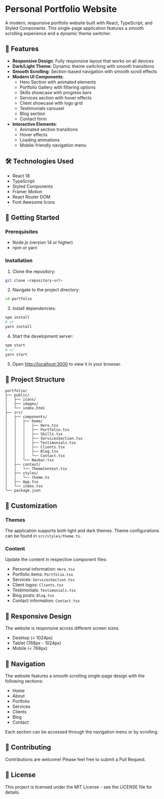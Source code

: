 # Personal Portfolio Website

A modern, responsive portfolio website built with React, TypeScript, and Styled Components. This single-page application features a smooth scrolling experience and a dynamic theme switcher.

## 🌟 Features

- **Responsive Design**: Fully responsive layout that works on all devices
- **Dark/Light Theme**: Dynamic theme switching with smooth transitions
- **Smooth Scrolling**: Section-based navigation with smooth scroll effects
- **Modern UI Components**:
  - Hero Section with animated elements
  - Portfolio Gallery with filtering options
  - Skills showcase with progress bars
  - Services section with hover effects
  - Client showcase with logo grid
  - Testimonials carousel
  - Blog section
  - Contact form
- **Interactive Elements**:
  - Animated section transitions
  - Hover effects
  - Loading animations
  - Mobile-friendly navigation menu

## 🛠️ Technologies Used

- React 18
- TypeScript
- Styled Components
- Framer Motion
- React Router DOM
- Font Awesome Icons

## 🚀 Getting Started

### Prerequisites

- Node.js (version 14 or higher)
- npm or yarn

### Installation

1. Clone the repository:
```bash
git clone <repository-url>
```

2. Navigate to the project directory:
```bash
cd portfolio
```

3. Install dependencies:
```bash
npm install
# or
yarn install
```

4. Start the development server:
```bash
npm start
# or
yarn start
```

5. Open [http://localhost:3000](http://localhost:3000) to view it in your browser.

## 📁 Project Structure

```
portfolio/
├── public/
│   ├── icons/
│   ├── images/
│   └── index.html
├── src/
│   ├── components/
│   │   ├── home/
│   │   │   ├── Hero.tsx
│   │   │   ├── Portfolio.tsx
│   │   │   ├── Skills.tsx
│   │   │   ├── ServicesSection.tsx
│   │   │   ├── Testimonials.tsx
│   │   │   ├── Clients.tsx
│   │   │   ├── Blog.tsx
│   │   │   └── Contact.tsx
│   │   └── Navbar.tsx
│   ├── context/
│   │   └── ThemeContext.tsx
│   ├── styles/
│   │   └── theme.ts
│   ├── App.tsx
│   └── index.tsx
└── package.json
```

## 🎨 Customization

### Themes
The application supports both light and dark themes. Theme configurations can be found in `src/styles/theme.ts`.

### Content
Update the content in respective component files:
- Personal information: `Hero.tsx`
- Portfolio items: `Portfolio.tsx`
- Services: `ServicesSection.tsx`
- Client logos: `Clients.tsx`
- Testimonials: `Testimonials.tsx`
- Blog posts: `Blog.tsx`
- Contact information: `Contact.tsx`

## 📱 Responsive Design

The website is responsive across different screen sizes:
- Desktop (> 1024px)
- Tablet (768px - 1024px)
- Mobile (< 768px)

## 🔗 Navigation

The website features a smooth scrolling single-page design with the following sections:
- Home
- About
- Portfolio
- Services
- Clients
- Blog
- Contact

Each section can be accessed through the navigation menu or by scrolling.

## 🤝 Contributing

Contributions are welcome! Please feel free to submit a Pull Request.

## 📄 License

This project is licensed under the MIT License - see the LICENSE file for details.
